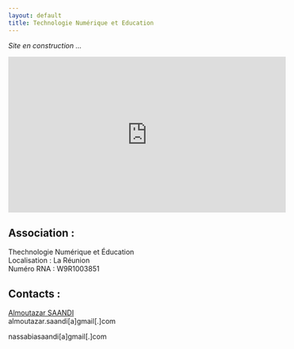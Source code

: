```yaml
---
layout: default
title: Technologie Numérique et Education
---
```


_Site en construction ..._

<iframe width="560" height="315" src="https://www.youtube.com/embed/NYQ_1Bn3K4M" frameborder="0" allow="accelerometer; autoplay; encrypted-media; gyroscope; picture-in-picture" allowfullscreen></iframe>

## Association :

Thechnologie Numérique et Éducation<br>
Localisation : La Réunion<br>
Numéro RNA : W9R1003851<br>

## Contacts :

<div class="LI-profile-badge"  data-version="v1" data-size="medium" data-locale="fr_FR" data-type="horizontal" data-theme="dark" data-vanity="almoutazar-saandi-53bb9996"><a class="LI-simple-link" href='https://fr.linkedin.com/in/almoutazar-saandi-53bb9996?trk=profile-badge'>Almoutazar SAANDI</a></div>
almoutazar.saandi[a]gmail[.]com <br>

nassabiasaandi[a]gmail[.]com
